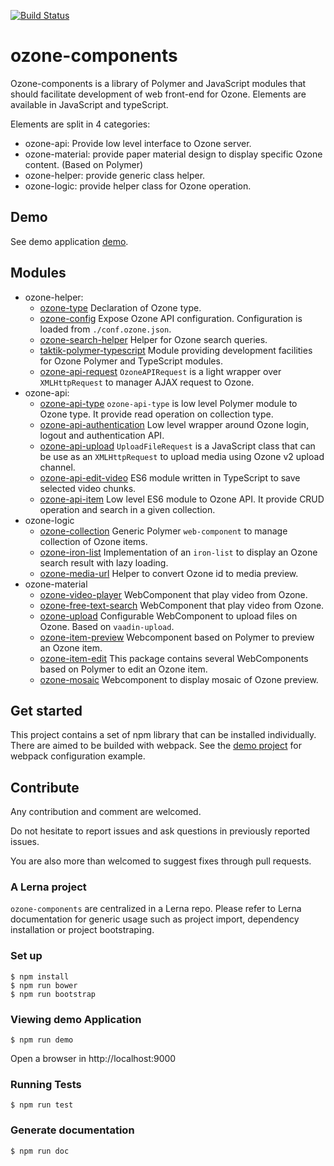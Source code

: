 [![Build Status](https://travis-ci.org/taktik/ozone-components.svg?branch=master)](https://travis-ci.org/taktik/ozone-components)

# ozone-components

Ozone-components is a library of Polymer and JavaScript modules that should facilitate development of web front-end for Ozone.
Elements are available in JavaScript and typeScript.

Elements are split in 4 categories:
- ozone-api: Provide low level interface to Ozone server.
- ozone-material: provide paper material design to display specific Ozone content. (Based on Polymer)
- ozone-helper: provide generic class helper.
- ozone-logic: provide helper class for Ozone operation.


## Demo

See demo application [demo](demo.html).

## Modules

- ozone-helper:
  - [ozone-type](packages/ozone-helper/ozone-type) Declaration of Ozone type.
  - [ozone-config](packages/ozone-helper/ozone-config) Expose Ozone API configuration. Configuration is loaded from `./conf.ozone.json`.
  - [ozone-search-helper](packages/ozone-helper/ozone-search-helper) Helper for Ozone search queries.
  - [taktik-polymer-typescript](packages/ozone-helper/taktik-polymer-typescript) Module providing development facilities for Ozone Polymer and TypeScript modules.
  - [ozone-api-request](packages/ozone-api/ozone-api-request) `OzoneAPIRequest` is a light wrapper over `XMLHttpRequest` to manager AJAX request to Ozone.
- ozone-api:
  - [ozone-api-type](packages/ozone-api/ozone-api-type) `ozone-api-type` is low level Polymer module to Ozone type. It provide read operation on collection type.
  - [ozone-api-authentication](packages/ozone-api/ozone-api-authentication) Low level wrapper around Ozone login, logout and authentication API.
  - [ozone-api-upload](packages/ozone-api/ozone-api-upload) `UploadFileRequest` is a JavaScript class that can be use as an `XMLHttpRequest` to upload media using Ozone v2 upload channel.
  - [ozone-api-edit-video](packages/ozone-api/ozone-api-edit-video) ES6 module written in TypeScript to save selected video chunks.
  - [ozone-api-item](packages/ozone-api/ozone-api-item) Low level ES6 module to Ozone API. It provide CRUD operation and search in a given collection.
- ozone-logic
  - [ozone-collection](packages/ozone-logic/ozone-collection) Generic Polymer `web-component` to manage collection of Ozone items.
  - [ozone-iron-list](packages/ozone-logic/ozone-iron-list) Implementation of an `iron-list` to display an Ozone search result with lazy loading.
  - [ozone-media-url](packages/ozone-logic/ozone-media-url) Helper to convert Ozone id to media preview.
- ozone-material
  - [ozone-video-player](packages/ozone-material/ozone-video-player) WebComponent that play video from Ozone.
  - [ozone-free-text-search](packages/ozone-material/ozone-free-text-search) WebComponent that play video from Ozone.
  - [ozone-upload](packages/ozone-material/ozone-upload) Configurable WebComponent to upload files on Ozone. Based on `vaadin-upload`.
  - [ozone-item-preview](packages/ozone-material/ozone-item-preview)  Webcomponent based on Polymer to preview an Ozone item.
  - [ozone-item-edit](packages/ozone-material/ozone-item-edit) This package contains several WebComponents based on Polymer to edit an Ozone item.
  - [ozone-mosaic](packages/ozone-material/ozone-mosaic) Webcomponent to display mosaic of Ozone preview.

## Get started

This project contains a set of npm library that can be installed individually.
There are aimed to be builded with webpack.
See the [demo project](demo.html) for webpack configuration example.

## Contribute

Any contribution and comment are welcomed.

Do not hesitate to report issues and ask questions in previously reported issues.

You are also more than welcomed to suggest fixes through pull requests.


### A Lerna project

`ozone-components` are centralized in a Lerna repo. Please refer to Lerna documentation for generic usage such as project import, dependency installation or project bootstraping.

### Set up

```
$ npm install
$ npm run bower
$ npm run bootstrap
```

### Viewing demo Application

```
$ npm run demo
```

Open a browser in http://localhost:9000

### Running Tests

```
$ npm run test
```

### Generate documentation

```bash
$ npm run doc
```
